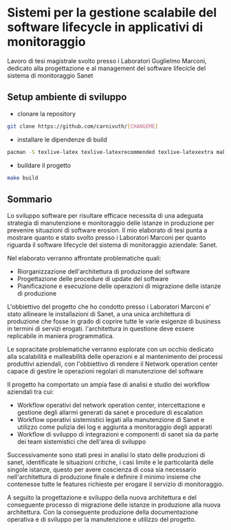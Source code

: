 # Sistemi per la gestione scalabile del software lifecycle in applicativi di monitoraggio

Lavoro di tesi magistrale svolto presso i Laboratori Guglielmo Marconi, dedicato alla progettazione e al management del software lifecicle del sistema di monitoraggio Sanet

## Setup ambiente di sviluppo

- clonare la repository

```bash
git clone https://github.com/carnivuth/[CHANGEME]
```

- installare le dipendenze di build

```bash
pacman -S texlive-latex texlive-latexrecommended texlive-latexextra make mermaid-cli inotify-tools
```

- buildare il progetto

```bash
make build
```

## Sommario

Lo sviluppo software per risultare efficace necessita di una adeguata strategia di manutenzione e monitoraggio delle istanze in produzione per prevenire situazioni di software erosion. Il mio elaborato di tesi punta a mostrare quanto e stato svolto presso i Laboratori Marconi per quanto riguarda il software lifecycle del sistema di monitoraggio aziendale: Sanet.

Nel elaborato verranno affrontate problematiche quali:

- Riorganizzazione dell'architettura di produzione del software
- Progettazione delle procedure di update del software
- Pianificazione e esecuzione delle operazioni di migrazione delle istanze di produzione

L'obbiettivo del progetto che ho condotto presso i Laboratori Marconi e' stato allineare le installazioni di Sanet, a una unica architettura di produzione che fosse in grado di coprire tutte le varie esigenze di business in termini di servizi erogati. l'architettura in questione deve essere replicabile in maniera programmatica.

Le sopracitate problematiche verranno esplorate con un occhio dedicato alla scalabilità e malleabilità delle operazioni e al mantenimento dei processi produttivi aziendali, con l'obbiettivo di rendere il Network operation center capace di gestire le operazioni regolari di manutenzione del software

Il progetto ha comportato un ampia fase di analisi e studio dei workflow aziendali tra cui:

- Workflow operativi del network operation center, intercettazione e gestione degli allarmi generati da sanet e procedure di escalation
- Workflow operativi sistemistici legati alla manutenzione di Sanet e utilizzo come pulizia dei log e aggiunta a monitoraggio degli apparati
- Workflow di sviluppo di integrazioni e componenti di sanet sia da parte dei team sistemistici che dell'area di sviluppo

Successivamente sono stati presi in analisi lo stato delle produzioni di sanet, identificate le situazioni critiche, i casi limite e le particolarità delle singole istanze, questo per avere coscienza di cosa sia necessario nell'architettura di produzione finale e definire il minimo insieme che contenesse tutte le features richieste per erogare il servizio di monitoraggio.

A seguito la progettazione e sviluppo della nuova architettura e del conseguente processo di migrazione delle istanze in produzione alla nuova architettura. Con la conseguente produzione della documentazione operativa e di sviluppo per la manutenzione e utilizzo del progetto.
